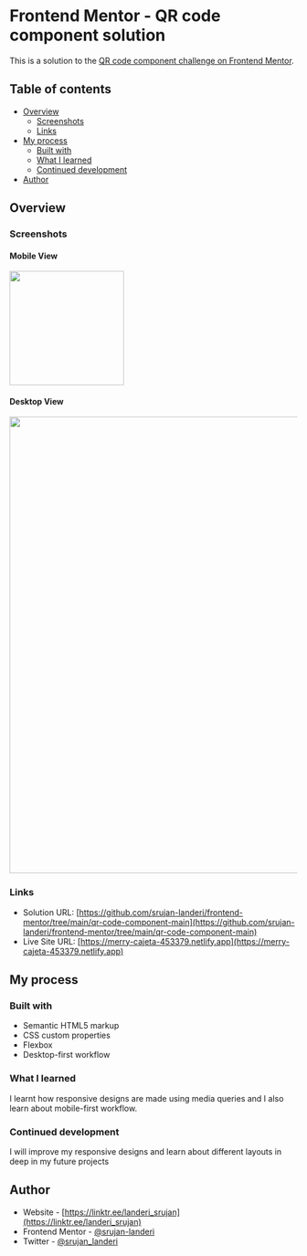 # Frontend Mentor - QR code component solution

This is a solution to the [QR code component challenge on Frontend Mentor](https://www.frontendmentor.io/challenges/qr-code-component-iux_sIO_H).
## Table of contents

- [Overview](#overview)
  - [Screenshots](#screenshot)
  - [Links](#links)
- [My process](#my-process)
  - [Built with](#built-with)
  - [What I learned](#what-i-learned)
  - [Continued development](#continued-development)
- [Author](#author)

## Overview

### Screenshots

#### Mobile View
<img margin = "10" width = "200" src = "https://i.postimg.cc/mkwkR5kS/Screenshot-2023-03-11-180052.png)](https://postimg.cc/y3DsynFJ">

#### Desktop View
<img margin = "10" width = "800" src = "https://i.postimg.cc/NfsLbBCC/Screenshot-2023-03-11-180104.png)](https://postimg.cc/dDfqVPYG">


### Links

- Solution URL: [https://github.com/srujan-landeri/frontend-mentor/tree/main/qr-code-component-main](https://github.com/srujan-landeri/frontend-mentor/tree/main/qr-code-component-main)
- Live Site URL: [https://merry-cajeta-453379.netlify.app](https://merry-cajeta-453379.netlify.app)

## My process

### Built with

- Semantic HTML5 markup
- CSS custom properties
- Flexbox
- Desktop-first workflow

### What I learned
I learnt how responsive designs are made using media queries and I also learn about mobile-first workflow.

### Continued development
I will improve my responsive designs and learn about different layouts in deep in my future projects

## Author

- Website - [https://linktr.ee/landeri_srujan](https://linktr.ee/landeri_srujan)
- Frontend Mentor - [@srujan-landeri](https://www.frontendmentor.io/profile/srujan-landeri)
- Twitter - [@srujan_landeri](https://twitter.com/srujan_landeri)
